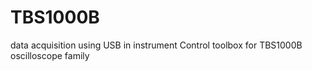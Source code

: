 # TBS1000B
data acquisition using USB in instrument Control toolbox for TBS1000B oscilloscope family 
